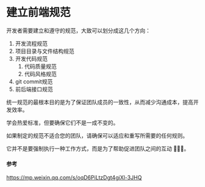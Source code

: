 # 建立前端规范

开发者需要建立和遵守的规范，大致可以划分成这几个方向：

1. 开发流程规范 
2. 项目目录与文件结构规范 
3. 开发代码规范
    1. 代码质量规范
    2. 代码风格规范
4. git commit规范 
5. 前后端接口规范

统一规范的最根本目的是为了保证团队成员的一致性，从而减少沟通成本，提高开发效率。

学会热爱标准，但要确保它们不是一成不变的。

如果制定的规范不适合您的团队，请确保可以适应和重写所需要的任何规则。

它并不是要强制执行一种工作方式，而是为了帮助促进团队之间的互动 👏👏👏。

#### 参考

https://mp.weixin.qq.com/s/oqD6PiLtzDgt4giXl-3JHQ
